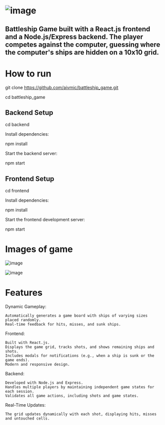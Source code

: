 # ![image](https://github.com/user-attachments/assets/aeb5fd35-ee65-47b5-9072-813ab4df153d)

## Battleship Game built with a React.js frontend and a Node.js/Express backend. The player competes against the computer, guessing where the computer's ships are hidden on a 10x10 grid.

# How to run

git clone https://github.com/aivmic/battleship_game.git

cd battleship_game

## Backend Setup

cd backend

Install dependencies:

npm install

Start the backend server:

npm start

## Frontend Setup

cd frontend

Install dependencies:

npm install

Start the frontend development server:

npm start

# Images of game

![image](https://github.com/user-attachments/assets/debb2972-25f9-47c6-8d4b-f2738986437c)

![image](https://github.com/user-attachments/assets/35b95732-8302-4e90-ae94-cf78d0d47fc8)




# Features
Dynamic Gameplay:

    Automatically generates a game board with ships of varying sizes placed randomly.
    Real-time feedback for hits, misses, and sunk ships.

Frontend:

    Built with React.js.
    Displays the game grid, tracks shots, and shows remaining ships and shots.
    Includes modals for notifications (e.g., when a ship is sunk or the game ends).
    Modern and responsive design.

Backend:

    Developed with Node.js and Express.
    Handles multiple players by maintaining independent game states for each session.
    Validates all game actions, including shots and game states.

Real-Time Updates:

    The grid updates dynamically with each shot, displaying hits, misses and untouched cells.

